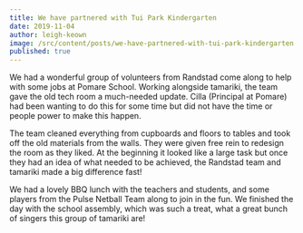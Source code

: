 ```yaml
---
title: We have partnered with Tui Park Kindergarten
date: 2019-11-04
author: leigh-keown
image: /src/content/posts/we-have-partnered-with-tui-park-kindergarten.jpg
published: true
---
```


We had a wonderful group of volunteers from Randstad come along to help with some jobs at Pomare School. Working alongside tamariki, the team gave the old tech room a much-needed update. Cilla (Principal at Pomare) had been wanting to do this for some time but did not have the time or people power to make this happen.

The team cleaned everything from cupboards and floors to tables and took off the old materials from the walls. They were given free rein to redesign the room as they liked. At the beginning it looked like a large task but once they had an idea of what needed to be achieved, the Randstad team and tamariki made a big difference fast!

We had a lovely BBQ lunch with the teachers and students, and some players from the Pulse Netball Team along to join in the fun. We finished the day with the school assembly, which was such a treat, what a great bunch of singers this group of tamariki are!